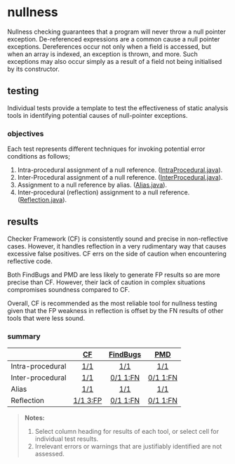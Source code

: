 # nullness
Nullness checking guarantees that a program will never throw a null pointer exception. De-referenced expressions are a common cause a null pointer exceptions. Dereferences occur not only when a field is accessed, but when an array is indexed, an exception is thrown, and more. Such exceptions may also occur simply as a result of a field not being initialised by its constructor.

## testing
Individual tests provide a template to test the effectiveness of static analysis tools in identifying potential causes of null-pointer exceptions.

### objectives 
Each test represents different techniques for invoking potential error conditions as follows;

1. Intra-procedural assignment of a null reference. ([IntraProcedural.java](https://github.com/michaelemery/staticanalysis/blob/master/checker/nullness/IntraProcedural.java)).
2. Inter-Procedural assignment of a null reference. ([InterProcedural.java](https://github.com/michaelemery/staticanalysis/blob/master/checker/nullness/InterProcedural.java)).
3. Assignment to a null reference by alias. ([Alias.java](https://github.com/michaelemery/staticanalysis/blob/master/checker/nullness/Alias.java)).
4. Inter-procedural (reflection) assignment to a null reference. ([Reflection.java](https://github.com/michaelemery/staticanalysis/blob/master/checker/nullness/Reflection.java)).


## results

Checker Framework (CF) is consistently sound and precise in non-reflective cases. However, it handles reflection in a very rudimentary way that causes excessive false positives. CF errs on the side of caution when encountering reflective code. 

Both FindBugs and PMD are less likely to generate FP results so are more precise than CF. However, their lack of caution in complex situations compromises soundness compared to CF.

Overall, CF is recommended as the most reliable tool for nullness testing given that the FP weakness in reflection is offset by the FN results of other tools that were less sound.

### summary

| | [CF](https://github.com/michaelemery/staticanalysis/blob/master/checker/nullness/checkerframework.md) | [FindBugs](https://github.com/michaelemery/staticanalysis/blob/master/checker/nullness/findbugs.md) | [PMD](https://github.com/michaelemery/staticanalysis/blob/master/checker/nullness/pmd.md) |
| --- | :---: | :---: | :---: |
| Intra-procedural | [1/1](https://github.com/michaelemery/staticanalysis/blob/master/checker/nullness/checkerframework.md#intra-procedural) | [1/1](https://github.com/michaelemery/staticanalysis/blob/master/checker/nullness/findbugs.md#intra-procedural) | [1/1](https://github.com/michaelemery/staticanalysis/blob/master/checker/nullness/pmd.md#intra-procedural) |
| Inter-procedural | [1/1](https://github.com/michaelemery/staticanalysis/blob/master/checker/nullness/checkerframework.md#inter-procedural) | [0/1 1:FN](https://github.com/michaelemery/staticanalysis/blob/master/checker/nullness/findbugs.md#inter-procedural) | [0/1 1:FN](https://github.com/michaelemery/staticanalysis/blob/master/checker/nullness/pmd.md#inter-procedural) |
| Alias | [1/1](https://github.com/michaelemery/staticanalysis/blob/master/checker/nullness/checkerframework.md#alias) | [1/1](https://github.com/michaelemery/staticanalysis/blob/master/checker/nullness/findbugs.md#alias) | [1/1](https://github.com/michaelemery/staticanalysis/blob/master/checker/nullness/pmd.md#alias) |
| Reflection | [1/1 3:FP](https://github.com/michaelemery/staticanalysis/blob/master/checker/nullness/checkerframework.md#reflection) | [0/1 1:FN](https://github.com/michaelemery/staticanalysis/blob/master/checker/nullness/findbugs.md#reflection) | [0/1 1:FN](https://github.com/michaelemery/staticanalysis/blob/master/checker/nullness/pmd.md#reflection)|

> **Notes:** <br>
> 1. Select column heading for results of each tool, or select cell for individual test results.
> 2. Irrelevant errors or warnings that are justifiably identified are not assessed.
